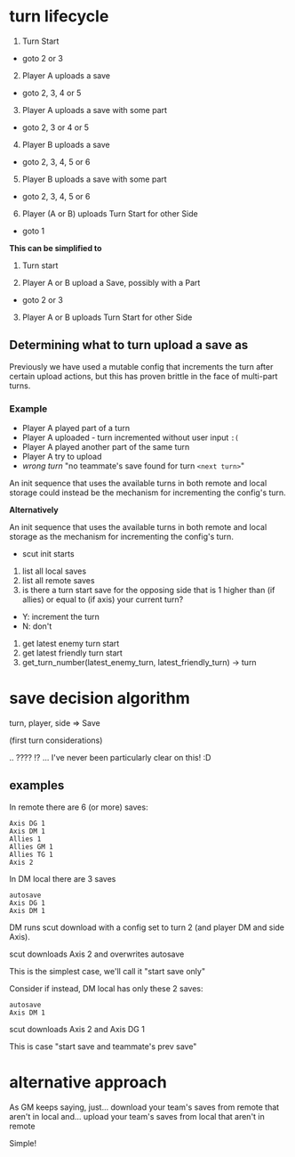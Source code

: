 # turn lifecycle

1. Turn Start

* goto 2 or 3

2. Player A uploads a save

* goto 2, 3, 4 or 5

3. Player A uploads a save with some part

* goto 2, 3 or 4 or 5

4. Player B uploads a save

* goto 2, 3, 4, 5 or 6

5. Player B uploads a save with some part

* goto 2, 3, 4, 5 or 6

6. Player (A or B) uploads Turn Start for other Side

* goto 1


**This can be simplified to**

1. Turn start

2. Player A or B upload a Save, possibly with a Part

* goto 2 or 3

3. Player A or B uploads Turn Start for other Side

## Determining what to turn upload a save as

Previously we have used a mutable config that increments the turn after certain upload actions, but this has proven brittle in the face of multi-part turns.

### Example

* Player A played part of a turn
* Player A uploaded - turn incremented without user input `:(`
* Player A played another part of the same turn
* Player A try to upload
* *wrong turn* "no teammate's save found for turn `<next turn>`"

An init sequence that uses the available turns in both remote and local storage could instead be the mechanism for incrementing the config's turn.

**Alternatively**

An init sequence that uses the available turns in both remote and local storage as the mechanism for incrementing the config's turn.

* scut init starts
1. list all local saves
2. list all remote saves
3. is there a turn start save for the opposing side that is 1 higher than (if allies) or equal to (if axis) your current turn?
* Y: increment the turn
* N: don't

1. get latest enemy turn start
2. get latest friendly turn start
3. get_turn_number(latest_enemy_turn, latest_friendly_turn) -> turn


# save decision algorithm

turn, player, side => Save

(first turn considerations)

.. ???? !? ... I've never been particularly clear on this! :D

## examples

In remote there are 6 (or more) saves:
```
Axis DG 1
Axis DM 1
Allies 1
Allies GM 1
Allies TG 1
Axis 2
```

In DM local there are 3 saves
```
autosave
Axis DG 1
Axis DM 1
```

DM runs scut download with a config set to turn 2 (and player DM and side Axis).

scut downloads Axis 2 and overwrites autosave

This is the simplest case, we'll call it "start save only"

Consider if instead, DM local has only these 2 saves:

```
autosave
Axis DM 1
```

scut downloads Axis 2 and Axis DG 1

This is case "start save and teammate's prev save"

# alternative approach

As GM keeps saying, just... download your team's saves from remote that aren't in local
and... upload your team's saves from local that aren't in remote

Simple!

